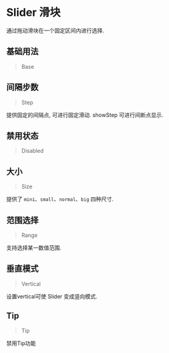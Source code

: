 <!-- @api: OtSlider.vue/OtSliderAPI.md -->

# Slider 滑块

通过拖动滑块在一个固定区间内进行选择.

## 基础用法

> Base



## 间隔步数

> Step

提供固定的间隔点, 可进行固定滑动. showStep 可进行间断点显示.

## 禁用状态

> Disabled



## 大小

> Size

提供了 `mini`、`small`、`normal`、`big` 四种尺寸.

## 范围选择

> Range

支持选择某一数值范围.

## 垂直模式

> Vertical

设置vertical可使 Slider 变成竖向模式.

## Tip

> Tip

禁用Tip功能
